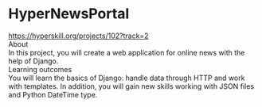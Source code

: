 # HyperNewsPortal
https://hyperskill.org/projects/102?track=2
<br>
About<br>
In this project, you will create a web application for online news with the help of Django.<br>
Learning outcomes<br>
You will learn the basics of Django: handle data through HTTP and work with templates. In addition, you will gain new skills working with JSON files and Python DateTime type.
